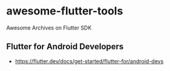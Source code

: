 # awesome-flutter-tools
Awesome Archives on Flutter SDK

## Flutter for Android Developers
- https://flutter.dev/docs/get-started/flutter-for/android-devs
